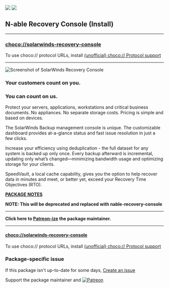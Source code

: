 [![](https://img.shields.io/chocolatey/v/solarwinds-recovery-console?color=green&label=solarwinds-recovery-console)](https://chocolatey.org/packages/solarwinds-recovery-console) [![](https://img.shields.io/chocolatey/dt/solarwinds-recovery-console)](https://chocolatey.org/packages/solarwinds-recovery-console)

## N-able Recovery Console (Install)

---

### [choco://solarwinds-recovery-console](choco://solarwinds-recovery-console)
To use choco:// protocol URLs, install [(unofficial) choco:// Protocol support ](https://chocolatey.org/packages/choco-protocol-support)

---


![Screenshot of SolarWinds Recovery Console](https://cdn.staticaly.com/gh/bcurran3/ChocolateyPackages/master/solarwinds-recovery-console/solarwinds-recovery-console_screenshot.png)	

### Your customers count on you.
### You can count on us. 

Protect your servers, applications, workstations and critical business documents. No appliances. No separate storage costs.  Pricing is simple and based on devices.

The SolarWinds Backup management console is unique. The customizable dashboard provides at-a-glance status and fast issue resolution in just a few clicks. 
 
Increase your efficiency using deduplication - the full dataset for any system is backed up only once. Every backup afterward is incremental, updating only what’s changed—minimizing bandwidth usage and optimizing storage for your clients. 

SpeedVault, a local cache capability, gives you the option to help recover data in minutes and meet, or better yet, exceed your Recovery Time Objectives (RTO). 

**[PACKAGE NOTES](https://github.com/bcurran3/ChocolateyPackages/blob/master/solarwinds-recovery-console/readme.md)**

**NOTE: This will be deprecated and replaced with nable-recovery-console**

---

**Click here to [Patreon-ize](https://www.patreon.com/bcurran3) the package maintainer.**

---

#### [choco://solarwinds-recovery-console](choco://solarwinds-recovery-console)
To use choco:// protocol URLs, install [(unofficial) choco:// Protocol support ](https://chocolatey.org/packages/choco-protocol-support)

### Package-specific issue
If this package isn't up-to-date for some days, [Create an issue](https://github.com/tunisiano187/Chocolatey-packages/issues/new/choose)

Support the package maintainer and [![Patreon](https://cdn.jsdelivr.net/gh/tunisiano187/Chocolatey-packages@d15c4e19c709e7148588d4523ffc6dd3cd3c7e5e/icons/patreon.png)](https://www.patreon.com/tunisiano)
